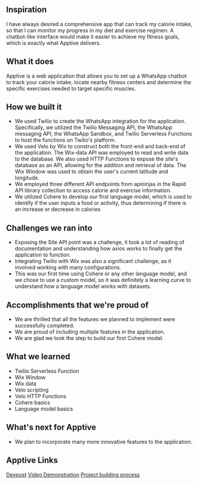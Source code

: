 ## Inspiration
I have always desired a comprehensive app that can track my calorie intake, so that I can monitor my progress in my diet and exercise regimen. A chatbot-like interface would make it easier to achieve my fitness goals, which is exactly what Apptive delivers.

## What it does
Apptive is a web application that allows you to set up a WhatsApp chatbot to track your calorie intake, locate nearby fitness centers and determine the specific exercises needed to target specific muscles.

## How we built it
- We used Twilio to create the WhatsApp integration for the application. Specifically, we utilized the Twilio Messaging API, the WhatsApp messaging API, the WhatsApp Sandbox, and Twilio Serverless Functions to host the functions on Twilio's platform.
- We used Velo by Wix to construct both the front-end and back-end of the application. The Wix-data API was employed to read and write data to the database. We also used HTTP Functions to expose the site's database as an API, allowing for the addition and retrieval of data. The Wix Window was used to obtain the user's current latitude and longitude.
- We employed three different API endpoints from apininjas in the Rapid API library collection to access calorie and exercise information.
- We utilized Cohere to develop our first language model, which is used to identify if the user inputs a food or activity, thus determining if there is an increase or decrease in calories

## Challenges we ran into
- Exposing the Site API point was a challenge, it took a lot of reading of documentation and understanding how axios works to finally get the application to function.
- Integrating Twilio with Wix was also a significant challenge, as it involved working with many configurations.
- This was our first time using Cohere or any other language model, and we chose to use a custom model, so it was definitely a learning curve to understand how a language model works with datasets.

## Accomplishments that we're proud of
- We are thrilled that all the features we planned to implement were successfully completed.
- We are proud of including multiple features in the application.
- We are glad we took the step to build our first Cohere model.

## What we learned
- Twilio Serverless Function
- Wix Window
- Wix data
- Velo scripting
- Velo HTTP Functions
- Cohere basics
- Language model basics


## What's next for Apptive
- We plan to incorporate many more innovative features to the application.

## Apptive Links
[Devpost](https://devpost.com/software/apptive)
[Video Demonstration](https://youtu.be/Hf6CUPhp1Dg)
[Project building process](https://www.youtube.com/QHvhTc6ibKE)


